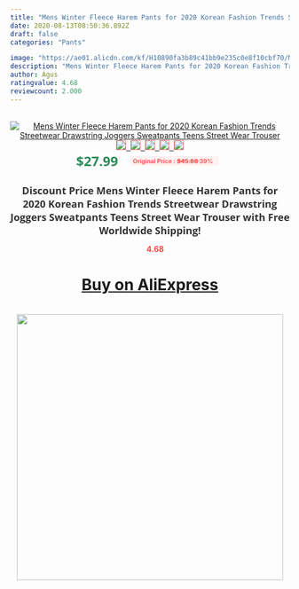 ```yaml
---
title: "Mens Winter Fleece Harem Pants for 2020 Korean Fashion Trends Streetwear Drawstring Joggers Sweatpants Teens Street Wear Trouser"
date: 2020-08-13T08:50:36.892Z
draft: false
categories: "Pants"

image: "https://ae01.alicdn.com/kf/H10890fa3b89c41bb9e235c0e8f10cbf70/Mens-Winter-Fleece-Harem-Pants-for-2020-Korean-Fashion-Trends-Streetwear-Drawstring-Joggers-Sweatpants-Teens-Street.jpg"
description: "Mens Winter Fleece Harem Pants for 2020 Korean Fashion Trends Streetwear Drawstring Joggers Sweatpants Teens Street Wear Trouser"
author: Agus
ratingvalue: 4.68
reviewcount: 2.000
---
```

<br>
<div style="text-align: center;">
<a href="https://s.click.aliexpress.com/e/_9AvI37" target="_blank" rel="nofollow noopener noreferrer"><img alt="Mens Winter Fleece Harem Pants for 2020 Korean Fashion Trends Streetwear Drawstring Joggers Sweatpants Teens Street Wear Trouser" class="magnifier-image" src="https://ae01.alicdn.com/kf/H10890fa3b89c41bb9e235c0e8f10cbf70/Mens-Winter-Fleece-Harem-Pants-for-2020-Korean-Fashion-Trends-Streetwear-Drawstring-Joggers-Sweatpants-Teens-Street.jpg_640x640.jpg">
<br>
<img style="border:1px solid salmon" src="https://ae01.alicdn.com/kf/H10890fa3b89c41bb9e235c0e8f10cbf70/Mens-Winter-Fleece-Harem-Pants-for-2020-Korean-Fashion-Trends-Streetwear-Drawstring-Joggers-Sweatpants-Teens-Street.jpg_120x120.jpg">&nbsp;&nbsp;<img style="border:1px solid salmon" src="https://ae01.alicdn.com/kf/H13d875aac6094e2199408d195e2693c3H/Mens-Winter-Fleece-Harem-Pants-for-2020-Korean-Fashion-Trends-Streetwear-Drawstring-Joggers-Sweatpants-Teens-Street.jpg_120x120.jpg">&nbsp;&nbsp;<img style="border:1px solid salmon" src="https://ae01.alicdn.com/kf/Hf52bec4907eb4b48988cafc387c67ccaN/Mens-Winter-Fleece-Harem-Pants-for-2020-Korean-Fashion-Trends-Streetwear-Drawstring-Joggers-Sweatpants-Teens-Street.jpg_120x120.jpg">&nbsp;&nbsp;<img style="border:1px solid salmon" src="https://ae01.alicdn.com/kf/H18185a64c00044ec90237ffc0613964eS/Mens-Winter-Fleece-Harem-Pants-for-2020-Korean-Fashion-Trends-Streetwear-Drawstring-Joggers-Sweatpants-Teens-Street.jpg_120x120.jpg">&nbsp;&nbsp;<img style="border:1px solid salmon" src="https://ae01.alicdn.com/kf/H4887bdeee4b74c638bcd915e175a3291a/Mens-Winter-Fleece-Harem-Pants-for-2020-Korean-Fashion-Trends-Streetwear-Drawstring-Joggers-Sweatpants-Teens-Street.jpg_120x120.jpg"></a></div><br0>
<div style="text-align: center;"><span style="background-color: white; border: 0px; box-sizing: border-box; color: seagreen; display: inline-block; font-family: &quot;open sans&quot; , &quot;arial&quot; , &quot;helvetica&quot; , sans-serif , &quot;heiti&quot;; font-size: 24px; font-stretch: inherit; font-weight: 700; line-height: inherit; margin: 0px 10px 0px 0px; padding: 0px; vertical-align: middle;">$27.99 </span>
<span style="background: rgb(255 , 241 , 241); border-radius: 3px; border: 0px; box-sizing: border-box; color: #ff4747; display: inline-block; font-family: inherit; font-size: 12px; font-stretch: inherit; font-style: inherit; font-variant: inherit; font-weight: 600; line-height: inherit; margin: 0px; padding: 2px 5px; transform: scale(0.9); vertical-align: middle;">Original Price : <b style="text-decoration: line-through;">$45.88 </b> 39%&nbsp;&nbsp;</span></div>
<h1 style="color: #333333; display: inline-block; font-family: &quot;open sans&quot; , &quot;arial&quot; , &quot;helvetica&quot; , sans-serif , &quot;heiti&quot;; font-size: 18px; font-stretch: inherit; font-weight: 700; text-align: center;">Discount Price Mens Winter Fleece Harem Pants for 2020 Korean Fashion Trends Streetwear Drawstring Joggers Sweatpants Teens Street Wear Trouser with Free Worldwide Shipping!</h1>
<div style="color: #ff4747; text-align: center;">
<img src="https://4.bp.blogspot.com/-M0ZcTcb-5uY/XleCXlxnR4I/AAAAAAAAAEc/OrjgMkXV1oMQFaCRZj5HQwOCBcu3w1FegCPcBGAYYCw/s1600/star.png" style="height: 15px;">&nbsp;<b>4.68</b></div>
<div class="button_cont" align="center"><a class="buynow_a" href="https://s.click.aliexpress.com/e/_9AvI37" target="_blank" rel="nofollow noopener noreferrer"><H1>Buy on AliExpress</H1></a></div><br>
<div class="separator" style="clear: both; text-align: center;">
<img src="https://lh3.googleusercontent.com/-pTy5HemUv9M/XlePHvY0dAI/AAAAAAAAAE4/0nX5iRUoIWY8eMW9Dpxeirr157OZliDIgCLcBGAsYHQ/s1600/badge.gif" width="480">
</div>
